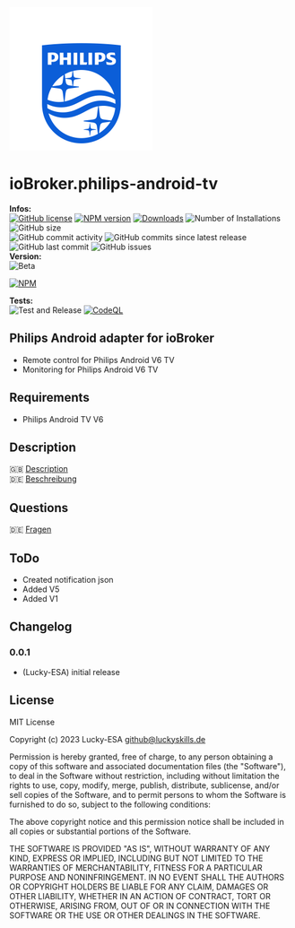 ![Logo](admin/philips-android-tv.png)

# ioBroker.philips-android-tv

**Infos:** </br>
[![GitHub license](https://img.shields.io/github/license/Lucky-ESA/ioBroker.philips-android-tv)](https://github.com/Lucky-ESA/ioBroker.philips-android-tv/blob/main/LICENSE)
[![NPM version](https://img.shields.io/npm/v/ioBroker.philips-android-tv.svg)](https://www.npmjs.com/package/ioBroker.philips-android-tv)
[![Downloads](https://img.shields.io/npm/dm/ioBroker.philips-android-tv.svg)](https://www.npmjs.com/package/ioBroker.philips-android-tv)
![Number of Installations](https://iobroker.live/badges/imap-installed.svg)
![GitHub size](https://img.shields.io/github/repo-size/Lucky-ESA/ioBroker.philips-android-tv)</br>
![GitHub commit activity](https://img.shields.io/github/commit-activity/m/Lucky-ESA/ioBroker.philips-android-tv)
![GitHub commits since latest release](https://img.shields.io/github/commits-since/Lucky-ESA/ioBroker.philips-android-tv/latest)
![GitHub last commit](https://img.shields.io/github/last-commit/Lucky-ESA/ioBroker.philips-android-tv)
![GitHub issues](https://img.shields.io/github/issues/Lucky-ESA/ioBroker.philips-android-tv)</br>
**Version:** </br>
![Beta](https://img.shields.io/npm/v/ioBroker.philips-android-tv.svg?color=red&label=beta)

[![NPM](https://nodei.co/npm/ioBroker.philips-android-tv.png?downloads=true)](https://nodei.co/npm/ioBroker.philips-android-tv/)

**Tests:** </br>
![Test and Release](https://github.com/Lucky-ESA/ioBroker.philips-android-tv/workflows/Test%20and%20Release/badge.svg)
[![CodeQL](https://github.com/Lucky-ESA/ioBroker.philips-android-tv/actions/workflows/codeql.yml/badge.svg)](https://github.com/Lucky-ESA/ioBroker.philips-android-tv/actions/workflows/codeql.yml)

## Philips Android adapter for ioBroker

-   Remote control for Philips Android V6 TV
-   Monitoring for Philips Android V6 TV

## Requirements

-   Philips Android TV V6

## Description

🇬🇧 [Description](/docs/en/README.md)</br>
🇩🇪 [Beschreibung](/docs/de/README.md)

## Questions

🇩🇪 [Fragen](https://forum.iobroker.net/topic/8791/test-adapter-philips-tv-v0-2-x)

## ToDo

-   Created notification json
-   Added V5
-   Added V1

## Changelog

<!--
    Placeholder for the next version (at the beginning of the line):
    ### **WORK IN PROGRESS**
-->

### 0.0.1

-   (Lucky-ESA) initial release

## License

MIT License

Copyright (c) 2023 Lucky-ESA <github@luckyskills.de>

Permission is hereby granted, free of charge, to any person obtaining a copy
of this software and associated documentation files (the "Software"), to deal
in the Software without restriction, including without limitation the rights
to use, copy, modify, merge, publish, distribute, sublicense, and/or sell
copies of the Software, and to permit persons to whom the Software is
furnished to do so, subject to the following conditions:

The above copyright notice and this permission notice shall be included in all
copies or substantial portions of the Software.

THE SOFTWARE IS PROVIDED "AS IS", WITHOUT WARRANTY OF ANY KIND, EXPRESS OR
IMPLIED, INCLUDING BUT NOT LIMITED TO THE WARRANTIES OF MERCHANTABILITY,
FITNESS FOR A PARTICULAR PURPOSE AND NONINFRINGEMENT. IN NO EVENT SHALL THE
AUTHORS OR COPYRIGHT HOLDERS BE LIABLE FOR ANY CLAIM, DAMAGES OR OTHER
LIABILITY, WHETHER IN AN ACTION OF CONTRACT, TORT OR OTHERWISE, ARISING FROM,
OUT OF OR IN CONNECTION WITH THE SOFTWARE OR THE USE OR OTHER DEALINGS IN THE
SOFTWARE.
